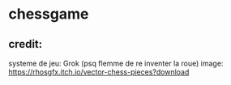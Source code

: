 # chessgame


## credit:
systeme de jeu: Grok (psq flemme de re inventer la roue)
image: https://rhosgfx.itch.io/vector-chess-pieces?download
